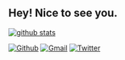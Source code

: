 ## Hey! Nice to see you.

<!-- Your badges
You can use the website to generate badges: https://shields.io/
-->

<!-- Your github readme stats
You can use this api: https://github.com/anuraghazra/github-readme-stats
-->
<p>
  <a href="https://github.com/onimur/handle-path-oz">
    <img alt="github stats" src="https://github-readme-stats.vercel.app/api?username=fwrite0920&show_icons=true&theme=shadow_red" />
  </a>
</p>

[![Github](https://img.shields.io/badge/-Github-000?style=flat&logo=Github&logoColor=white)](https://github.com/fwrite0920)
[![Gmail](https://img.shields.io/badge/-Gmail-c14438?style=flat&logo=Gmail&logoColor=white)](mailto:fengweisb@gmail.com)
[![Twitter](https://img.shields.io/badge/-Twitter-000?style=flat&logo=Twitter&logoColor=white)](https://x.com/fwrite_site)

